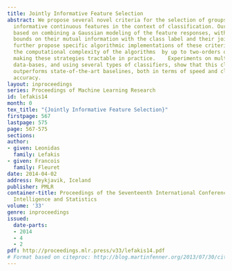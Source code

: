 ```yaml
---
title: Jointly Informative Feature Selection
abstract: We propose several novel criteria for the selection of groups of jointly
  informative continuous features in the context of classification. Our approach is
  based on combining a Gaussian modeling of the feature responses, with derived upper
  bounds on their mutual information with the class label and their joint entropy.    We
  further propose specific algorithmic implementations of these criteria which reduce
  the computational complexity of the algorithms  by up to two-orders of magnitude,
  making these strategies tractable in practice.    Experiments on multiple computer-vision
  data-bases, and using several types of classifiers, show that this class of methods
  outperforms state-of-the-art baselines, both in terms of speed and classification
  accuracy.
layout: inproceedings
series: Proceedings of Machine Learning Research
id: lefakis14
month: 0
tex_title: "{Jointly Informative Feature Selection}"
firstpage: 567
lastpage: 575
page: 567-575
sections: 
author:
- given: Leonidas
  family: Lefakis
- given: Francois
  family: Fleuret
date: 2014-04-02
address: Reykjavik, Iceland
publisher: PMLR
container-title: Proceedings of the Seventeenth International Conference on Artificial
  Intelligence and Statistics
volume: '33'
genre: inproceedings
issued:
  date-parts:
  - 2014
  - 4
  - 2
pdf: http://proceedings.mlr.press/v33/lefakis14.pdf
# Format based on citeproc: http://blog.martinfenner.org/2013/07/30/citeproc-yaml-for-bibliographies/
---
```

